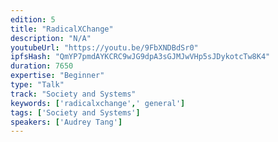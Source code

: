 ```yaml
---
edition: 5
title: "RadicalXChange"
description: "N/A"
youtubeUrl: "https://youtu.be/9FbXNDBdSr0"
ipfsHash: "QmYP7pmdAYKCRC9wJG9dpA3sGJMJwVHp5sJDykotcTw8K4"
duration: 7650
expertise: "Beginner"
type: "Talk"
track: "Society and Systems"
keywords: ['radicalxchange',' general']
tags: ['Society and Systems']
speakers: ['Audrey Tang']
---
```


